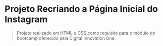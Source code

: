 # Projeto Recriando a Página Inicial do Instagram

 > Projeto realizado em HTML e CSS como requisito para o módulo do
 > bootcamp oferecido pela Digital Innovation One.